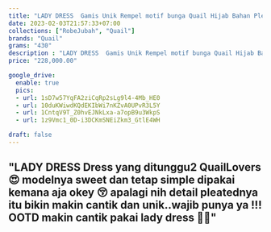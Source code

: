 ```yaml
---
title: "LADY DRESS  Gamis Unik Rempel motif bunga Quail Hijab Bahan Pleated Cotton"
date: 2023-02-03T21:57:33+07:00
collections: ["RobeJubah", "Quail"]
brands: "Quail"
grams: "430"
description : "LADY DRESS  Gamis Unik Rempel motif bunga Quail Hijab Bahan Pleated Cotton"
price: "228,000.00"

google_drive:
  enable: true
  pics:
  - url: 1sD7w57YqFA2ziCqRp2sLg9l4-4Mb_HE0
  - url: 10duKWiwdKQdEKIbWi7nKZvA0UPvR3L5Y
  - url: 1CntqV9T_Z0hvEJNkLxa-a7opB9u3WkpS
  - url: 1z9Vmc1_0D-i3DCKmSNEiZkm3_GtlE4WH

draft: false
---
```


"LADY DRESS 
Dress yang ditunggu2 QuailLovers 😍 modelnya sweet dan tetap simple dipakai kemana aja okey 😚 apalagi nih detail pleatednya itu bikin makin cantik dan unik..wajib punya ya !!! OOTD makin cantik pakai lady dress 🤍✨"
----    
  
